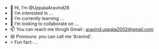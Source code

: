 - 👋 Hi, I’m @UppalaAravind28
- 👀 I’m interested in ...
- 🌱 I’m currently learning ...
- 💞️ I’m looking to collaborate on ...
- 📫 You can reach me throgh Gmail : aravind.uppala2002@gmail.com
- 😄 Pronouns: you can call me 'Aravind'.
- ⚡ Fun fact: ...

<!---
UppalaAravind28/UppalaAravind28 is a ✨ special ✨ repository because its `README.md` (this file) appears on your GitHub profile.
You can click the Preview link to take a look at your changes.
--->
